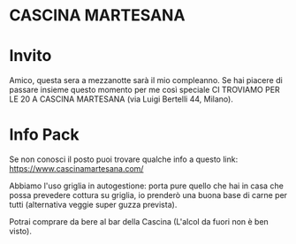 
# CASCINA MARTESANA

# Invito

Amico, questa sera a mezzanotte sarà il mio compleanno.
Se hai piacere di passare insieme questo momento per me così speciale CI TROVIAMO PER LE 20 A CASCINA MARTESANA (via Luigi Bertelli 44, Milano).

# Info Pack
Se non conosci il posto puoi trovare qualche info a questo link: https://www.cascinamartesana.com/

Abbiamo l'uso griglia in autogestione: porta pure quello che hai in casa che possa prevedere cottura su griglia, io prenderò una buona base di carne per tutti (alternativa veggie super guzza prevista).

Potrai comprare da bere al bar della Cascina (L'alcol da fuori non è ben visto).
